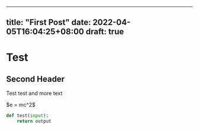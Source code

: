 
---
title: "First Post"
date: 2022-04-05T16:04:25+08:00
draft: true
---

# Test

## Second Header

Test test and more text

<p>
$e = mc^2$
</p>

```python
def test(input):
	return output
```
